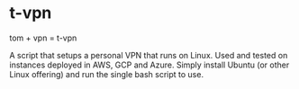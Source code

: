 # t-vpn

tom + vpn = t-vpn 

A script that setups a personal VPN that runs on Linux. Used and tested on instances deployed in AWS, GCP and Azure. Simply install Ubuntu (or other Linux offering) and run the single bash script to use. 
